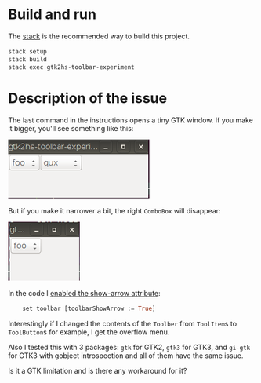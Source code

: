 # Build and run

The [stack](https://docs.haskellstack.org/en/stable/README/) is the recommended way to build this project.

```
stack setup
stack build
stack exec gtk2hs-toolbar-experiment
```

# Description of the issue

The last command in the instructions opens a tiny GTK window. If you make it bigger, you'll see something like this:

![Screenshot of the window](img/wide.png)

But if you make it narrower a bit, the right `ComboBox` will disappear:

![Screenshot of the narrowed window](img/narrow.png)

In the code I [enabled the show-arrow attribute](https://github.com/maoe/gtk2hs-toolbar-experiment/blob/f5e63f7d944d3d48cd04217dac39aad77091bac0/Gtk2Hs.hs#L23):

```haskell
    set toolbar [toolbarShowArrow := True]
```

Interestingly if I changed the contents of the `Toolber` from `ToolItem`s to `ToolButton`s for example, I get the overflow menu.

Also I tested this with 3 packages: `gtk` for GTK2, `gtk3` for GTK3, and `gi-gtk` for GTK3 with gobject introspection and all of them have the same issue.

Is it a GTK limitation and is there any workaround for it?
